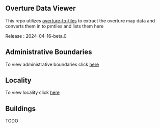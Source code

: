 ## Overture Data Viewer 

This repo utilizes [overture-to-tiles](https://github.com/kshitijrajsharma/overture-to-tiles) to extract the overture map data and converts them in to pmtiles and lists them here

Release : 2024-04-16-beta.0

## Administrative Boundaries 

To view administrative boundaries click [here](https://protomaps.github.io/PMTiles/?url=https%3A%2F%2Fproduction-raw-data-api.s3.amazonaws.com%2Fdefault%2Foverture%2F2024-04-16-beta.0%2Fadb.pmtiles#map=1.64/36.6/0)

## Locality 

To view locality click [here](https://protomaps.github.io/PMTiles/?url=https%3A%2F%2Fproduction-raw-data-api.s3.amazonaws.com%2Fdefault%2Foverture%2F2024-04-16-beta.0%2Flocality.pmtiles#map=0.96/-11.9/0) 


## Buildings 
TODO

